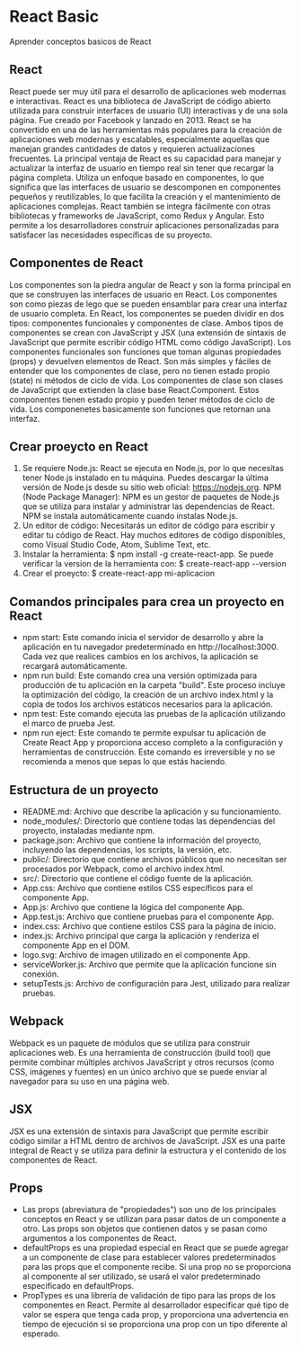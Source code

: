 # React Basic

Aprender conceptos basicos de React

## React

React puede ser muy útil para el desarrollo de aplicaciones web modernas e interactivas. React es una biblioteca de JavaScript de código abierto utilizada para construir interfaces de usuario (UI) interactivas y de una sola página. Fue creado por Facebook y lanzado en 2013. React se ha convertido en una de las herramientas más populares para la creación de aplicaciones web modernas y escalables, especialmente aquellas que manejan grandes cantidades de datos y requieren actualizaciones frecuentes. La principal ventaja de React es su capacidad para manejar y actualizar la interfaz de usuario en tiempo real sin tener que recargar la página completa. Utiliza un enfoque basado en componentes, lo que significa que las interfaces de usuario se descomponen en componentes pequeños y reutilizables, lo que facilita la creación y el mantenimiento de aplicaciones complejas. React también se integra fácilmente con otras bibliotecas y frameworks de JavaScript, como Redux y Angular. Esto permite a los desarrolladores construir aplicaciones personalizadas para satisfacer las necesidades específicas de su proyecto.

## Componentes de React

Los componentes son la piedra angular de React y son la forma principal en que se construyen las interfaces de usuario en React. Los componentes son como piezas de lego que se pueden ensamblar para crear una interfaz de usuario completa. En React, los componentes se pueden dividir en dos tipos: componentes funcionales y componentes de clase. Ambos tipos de componentes se crean con JavaScript y JSX (una extensión de sintaxis de JavaScript que permite escribir código HTML como código JavaScript). Los componentes funcionales son funciones que toman algunas propiedades (props) y devuelven elementos de React. Son más simples y fáciles de entender que los componentes de clase, pero no tienen estado propio (state) ni métodos de ciclo de vida. Los componentes de clase son clases de JavaScript que extienden la clase base React.Component. Estos componentes tienen estado propio y pueden tener métodos de ciclo de vida. Los componenetes basicamente son funciones que retornan una interfaz.

## Crear proeycto en React

1. Se requiere Node.js: React se ejecuta en Node.js, por lo que necesitas tener Node.js instalado en tu máquina. Puedes descargar la última versión de Node.js desde su sitio web oficial: https://nodejs.org. NPM (Node Package Manager): NPM es un gestor de paquetes de Node.js que se utiliza para instalar y administrar las dependencias de React. NPM se instala automáticamente cuando instalas Node.js.
2. Un editor de código: Necesitarás un editor de código para escribir y editar tu código de React. Hay muchos editores de código disponibles, como Visual Studio Code, Atom, Sublime Text, etc.
3. Instalar la herramienta: $ npm install -g create-react-app. Se puede verificar la version de la herramienta con: $ create-react-app --version
4. Crear el proeycto: $ create-react-app mi-aplicacion

## Comandos principales para crea un proyecto en React

- npm start: Este comando inicia el servidor de desarrollo y abre la aplicación en tu navegador predeterminado en http://localhost:3000. Cada vez que realices cambios en los archivos, la aplicación se recargará automáticamente.
- npm run build: Este comando crea una versión optimizada para producción de tu aplicación en la carpeta "build". Este proceso incluye la optimización del código, la creación de un archivo index.html y la copia de todos los archivos estáticos necesarios para la aplicación.
- npm test: Este comando ejecuta las pruebas de la aplicación utilizando el marco de prueba Jest.
- npm run eject: Este comando te permite expulsar tu aplicación de Create React App y proporciona acceso completo a la configuración y herramientas de construcción. Este comando es irreversible y no se recomienda a menos que sepas lo que estás haciendo.

## Estructura de un proyecto

- README.md: Archivo que describe la aplicación y su funcionamiento.
- node_modules/: Directorio que contiene todas las dependencias del proyecto, instaladas mediante npm.
- package.json: Archivo que contiene la información del proyecto, incluyendo las dependencias, los scripts, la versión, etc.
- public/: Directorio que contiene archivos públicos que no necesitan ser procesados por Webpack, como el archivo index.html.
- src/: Directorio que contiene el código fuente de la aplicación.
- App.css: Archivo que contiene estilos CSS específicos para el componente App.
- App.js: Archivo que contiene la lógica del componente App.
- App.test.js: Archivo que contiene pruebas para el componente App.
- index.css: Archivo que contiene estilos CSS para la página de inicio.
- index.js: Archivo principal que carga la aplicación y renderiza el componente App en el DOM.
- logo.svg: Archivo de imagen utilizado en el componente App.
- serviceWorker.js: Archivo que permite que la aplicación funcione sin conexión.
- setupTests.js: Archivo de configuración para Jest, utilizado para realizar pruebas.

## Webpack

Webpack es un paquete de módulos que se utiliza para construir aplicaciones web. Es una herramienta de construcción (build tool) que permite combinar múltiples archivos JavaScript y otros recursos (como CSS, imágenes y fuentes) en un único archivo que se puede enviar al navegador para su uso en una página web.

## JSX

JSX es una extensión de sintaxis para JavaScript que permite escribir código similar a HTML dentro de archivos de JavaScript. JSX es una parte integral de React y se utiliza para definir la estructura y el contenido de los componentes de React.

## Props

- Las props (abreviatura de "propiedades") son uno de los principales conceptos en React y se utilizan para pasar datos de un componente a otro. Las props son objetos que contienen datos y se pasan como argumentos a los componentes de React.
- defaultProps es una propiedad especial en React que se puede agregar a un componente de clase para establecer valores predeterminados para las props que el componente recibe. Si una prop no se proporciona al componente al ser utilizado, se usará el valor predeterminado especificado en defaultProps.
- PropTypes es una librería de validación de tipo para las props de los componentes en React. Permite al desarrollador especificar qué tipo de valor se espera que tenga cada prop, y proporciona una advertencia en tiempo de ejecución si se proporciona una prop con un tipo diferente al esperado.
